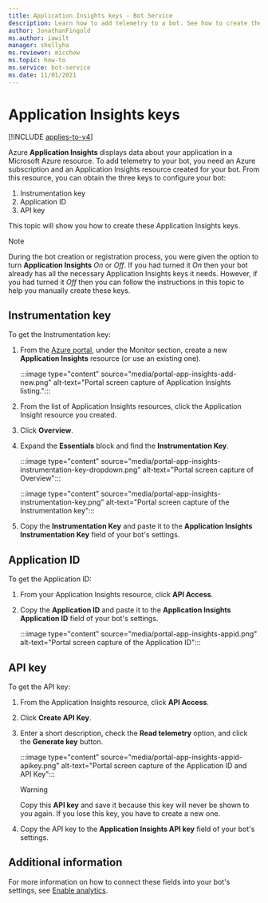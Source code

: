 ```yaml
---
title: Application Insights keys - Bot Service
description: Learn how to add telemetry to a bot. See how to create the keys that you need to view data that Azure Application Insights collects about your application.
author: JonathanFingold
ms.author: iawilt
manager: shellyha
ms.reviewer: micchow
ms.topic: how-to
ms.service: bot-service
ms.date: 11/01/2021
---
```


# Application Insights keys

[!INCLUDE [applies-to-v4](includes/applies-to-v4-current.md)]

Azure **Application Insights** displays data about your application in a Microsoft Azure resource. To add telemetry to your bot, you need an Azure subscription and an Application Insights resource created for your bot. From this resource, you can obtain the three keys to configure your bot:

1. Instrumentation key
2. Application ID
3. API key

This topic will show you how to create these Application Insights keys.

> [!NOTE]
> During the bot creation or registration process, you were given the option to turn **Application Insights** *On* or *Off*. If you had turned it *On* then your bot already has all the necessary Application Insights keys it needs. However, if you had turned it *Off* then you can follow the instructions in this topic to help you manually create these keys.

## Instrumentation key

To get the Instrumentation key:

1. From the [Azure portal](https://portal.azure.com), under the Monitor section, create a new **Application Insights** resource (or use an existing one).

    :::image type="content" source="media/portal-app-insights-add-new.png" alt-text="Portal screen capture of Application Insights listing.":::

1. From the list of Application Insights resources, click the Application Insight resource you created.

1. Click **Overview**.

1. Expand the **Essentials** block and find the **Instrumentation Key**.

    :::image type="content" source="media/portal-app-insights-instrumentation-key-dropdown.png" alt-text="Portal screen capture of Overview":::

    :::image type="content" source="media/portal-app-insights-instrumentation-key.png" alt-text="Portal screen capture of the Instrumentation key":::

1. Copy the **Instrumentation Key** and paste it to the **Application Insights Instrumentation Key** field of your bot's settings.

## Application ID

To get the Application ID:

1. From your Application Insights resource, click **API Access**.

1. Copy the **Application ID** and paste it to the **Application Insights Application ID** field of your bot's settings.

    :::image type="content" source="media/portal-app-insights-appid.png" alt-text="Portal screen capture of the Application ID":::

## API key

To get the API key:

1. From the Application Insights resource, click **API Access**.
1. Click **Create API Key**.
1. Enter a short description, check the **Read telemetry** option, and click the **Generate key** button.

    :::image type="content" source="media/portal-app-insights-appid-apikey.png" alt-text="Portal screen capture of the Application ID and API Key":::

    > [!WARNING]
    > Copy this **API key** and save it because this key will never be shown to you again. If you lose this key, you have to create a new one.

1. Copy the API key to the **Application Insights API key** field of your bot's settings.

## Additional information

For more information on how to connect these fields into your bot's settings, see [Enable analytics](bot-service-manage-analytics.md#enable-analytics).
